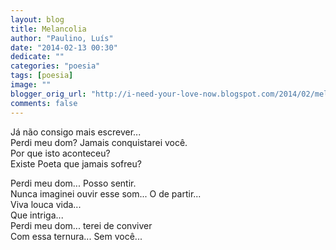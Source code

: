 ```yaml
---
layout: blog
title: Melancolia
author: "Paulino, Luís"
date: "2014-02-13 00:30"
dedicate: ""
categories: "poesia"
tags: [poesia]
image: ""
blogger_orig_url: "http://i-need-your-love-now.blogspot.com/2014/02/melancolia.html"
comments: false
---
```

Já não consigo mais escrever...\
Perdi meu dom? Jamais conquistarei você.\
Por que isto aconteceu?\
Existe Poeta que jamais sofreu?

Perdi meu dom... Posso sentir.\
Nunca imaginei ouvir esse som... O de partir...\
Viva louca vida...\
Que intriga...\
Perdi meu dom... terei de conviver\
Com essa ternura... Sem você...
